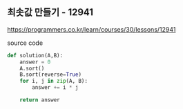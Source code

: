 ## 최솟값 만들기 - 12941

https://programmers.co.kr/learn/courses/30/lessons/12941



source code

```python
def solution(A,B):
    answer = 0
    A.sort()
    B.sort(reverse=True)
    for i, j in zip(A, B):
        answer += i * j

    return answer
```

